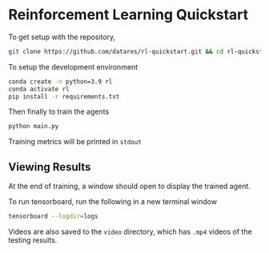# Reinforcement Learning Quickstart

To get setup with the repository,
```bash
git clone https://github.com/datares/rl-quickstart.git && cd rl-quickstart
```

To setup the development environment

```bash
conda create -n python=3.9 rl
conda activate rl
pip install -r requirements.txt
```

Then finally to train the agents
```bash
python main.py
```
Training metrics will be printed in `stdout` 

## Viewing Results
At the end of training, a window should open to display the trained agent.

To run tensorboard, run the following in a new terminal window
```bash
tensorboard --logdir=logs
```

Videos are also saved to the `video` directory, which has `.mp4` videos of the testing results.
